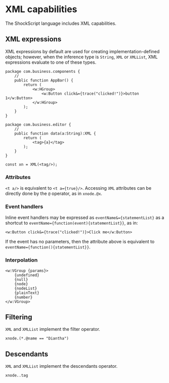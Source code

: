 # XML capabilities

The ShockScript language includes XML capabilities.

## XML expressions

XML expressions by default are used for creating implementation-defined objects; however, when the inference type is `String`, `XML` or `XMLList`, XML expressions evaluate to one of these types.

```
package com.business.components {
    //
    public function AppBar() {
        return (
            <w:HGroup>
                <w:Button click&={trace("clicked!")}>button 1</w:Button>
            </w:HGroup>
        );
    }
}

package com.business.editor {
    //
    public function data(a:String):XML {
        return (
            <tag>{a}</tag>
        );
    }
}

const xn = XML(<tag/>);
```

### Attributes

`<t a/>` is equivalent to `<t a={true}/>`. Accessing `XML` attributes can be directly done by the `@` operator, as in `xnode.@x`.

### Event handlers

Inline event handlers may be expressed as `eventName&={statementList}` as a shortcut to `eventName={function(event){statementList}}`, as in:

```
<w:Button click&={trace("clicked!")}>Click me</w:Button>
```

If the event has no parameters, then the attribute above is equivalent to `eventName={function(){statementList}}`.

### Interpolation

```
<w:VGroup {params}>
    {undefined}
    {null}
    {node}
    {nodeList}
    {plainText}
    {number}
</w:VGroup>
```

## Filtering

`XML` and `XMLList` implement the filter operator.

```
xnode.(*.@name == "Diantha")
```

## Descendants

`XML` and `XMLList` implement the descendants operator.

```
xnode..tag
```
